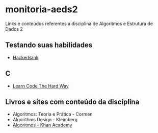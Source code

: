 # monitoria-aeds2

Links e conteúdos referentes a disciplina de Algoritmos e Estrutura de Dados 2

## Testando suas habilidades

- [HackerRank](https://www.hackerrank.com/)

## C

- [Learn Code The Hard Way](http://c.learncodethehardway.org/book/)

## Livros e sites com conteúdo da disciplina

- Algoritmos: Teoria e Prática - Cormen
- Algorithms Design - Kleimberg
- [Algoritmos - Khan Academy](https://pt.khanacademy.org/computing/computer-science/algorithms)
